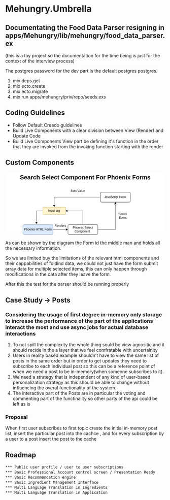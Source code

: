 # Mehungry.Umbrella

## Documentating the Food Data Parser resigning in apps/Mehungry/lib/mehungry/food_data_parser.ex 
(this is a toy project so the documentation for the time being is just for the context of the interview process)

The postgres password for the dev part is the default postgres postgres. 
1. mix deps.get 
2. mix ecto.create 
3. mix ecto.migrate 
4. mix run apps/mehungry/priv/repo/seeds.exs

## Coding Guidelines 
- Follow Default Creado guidelines 
- Build Live Components with a clear division between View (Render) and Update Code 
- Build Live Components View part be defining it's function in the order that they are invoked from the invoking function starting with the render

## Custom Components 
![Alt text](diagrams/SelectComponentDataFlow.jpg?raw=true "Select Diagram")


As can be shown by the diagram the Form id the middle man and holds all the necessary information. 

So we are limited buy the limitations of the relevant html components and their cappabilities of foldind data, we could not just have the form submit array data for multiple selected items, this can only happen through modifications in the data after they leave the form. 



    

After this the test for the parser should be running properly

## Case Study -> Posts 
### Considering the usage of first degree in-memory only storage to increase the performance of the part of the applications interact the most and use async jobs for actual database interactions 

1. To not spill the complexity the whole thing sould be view agnositic and it should recide in the a layer that we feel comfratable with uncertainity 
2. Users in reality based example shouldn't have to view the same list of posts in the same order but in order to get updates they need to subscribe to each individual post so this can be a reference point of when we need a post to be in-memory(when someone subscribes to it).
3. We need a strategy that is independent of any kind of user-based personalization strategy as this should be able to change without influencing the overal functionality of the system.
4. The interactive part of the Posts are in particular the voting and commenting part of the functinality so other parts of the api could be left as is 
  

### Proposal
When first user subscribes to first topic create the initial in-memory post list, insert the particular post into the cachce , and for every subscription by a user to a post insert the post to the cache 



##  Roadmap 

    *** Public user profile / user to user subscriptions 
    *** Basic Professional Account control screen / Presentation Ready 
    *** Basic Recommendation engine 
    *** Basic Ingredient Management Interface 
    *** Multi Language Translation in Ingredients  
    *** Multi Language Translation in Application
